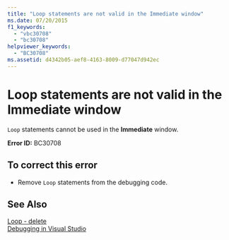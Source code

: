 ```yaml
---
title: "Loop statements are not valid in the Immediate window"
ms.date: 07/20/2015
f1_keywords: 
  - "vbc30708"
  - "bc30708"
helpviewer_keywords: 
  - "BC30708"
ms.assetid: d4342b05-aef8-4163-8009-d77047d942ec
---
```

# Loop statements are not valid in the Immediate window
`Loop` statements cannot be used in the **Immediate** window.  
  
 **Error ID:** BC30708  
  
## To correct this error  
  
-   Remove `Loop` statements from the debugging code.  
  
## See Also  
 [Loop - delete](https://msdn.microsoft.com/library/707e1afe-71d1-4ebd-83fd-3fa6a8e38e57)  
 [Debugging in Visual Studio](/visualstudio/debugger/debugging-in-visual-studio)
